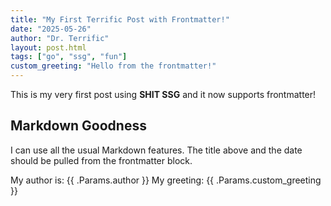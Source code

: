 ```yaml
---
title: "My First Terrific Post with Frontmatter!"
date: "2025-05-26"
author: "Dr. Terrific"
layout: post.html
tags: ["go", "ssg", "fun"]
custom_greeting: "Hello from the frontmatter!"
---
```


This is my very first post using **SHIT SSG** and it now supports frontmatter!

## Markdown Goodness

I can use all the usual Markdown features. The title above and the date should be
pulled from the frontmatter block.

My author is: {{ .Params.author }}
My greeting: {{ .Params.custom_greeting }}